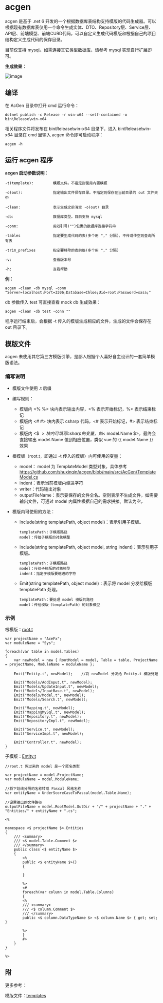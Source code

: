 # acgen
acgen 是基于 .net 6 开发的一个根据数据库表结构支持模版的代码生成器。可以根据现有数据库表仅用一个命令生成实体、DTO、Repository层、Service层、API层、前端模型、前端CURD代码，可以自定义生成代码模版和根据自己的项目结构定义生成代码的保存目录。

目前仅支持 mysql。如需连接其它类型数据库，请参考 mysql 实现自行扩展即可。

**生成效果：**

![image](https://github.com/shuxinqin/acgen/assets/11437679/f89ed332-ad9e-4eea-bd9c-bbfc3145f237)


## 编译
在 AcGen 目录中打开 cmd 运行命令：
```
dotnet publish -c Release -r win-x64 --self-contained -o bin\Release\win-x64
```
相关程序文件将发布在 bin\Release\win-x64 目录下，进入 bin\Release\win-x64 目录在 cmd 里输入 acgen 命令即可启动程序：
```
acgen -h
```
## 运行 acgen 程序
**acgen 启动参数说明：**
```
-t(template):         模版文件。不指定则使用内置模板

-o(out):              指定输出文件保存目录。不指定则保存在当前目录的 out 文件夹中

-clean:               表示生成之前清空 -o(out) 目录

-db:                  数据库类型。目前支持 mysql

-conn:                用双引号("")包裹的数据库连接字符串

-tables               指定要生成代码的表(多个用 "," 分隔)。不传或传空则查询所有表

-trim_prefixes        指定要移除的表前缀(多个用 "," 分隔)

-v:                   查看版本号

-h:                   查看帮助
```
**例：**

```
acgen -clean -db mysql -conn "Server=localhost;Port=3306;Database=Chloe;Uid=root;Password=sasa;"
```

db 参数传入 test 可直接查看 mock db 生成效果：
```
acgen -clean -db test -conn ""
```

程序运行结束后，会根据 -t 传入的模版生成相应的文件，生成的文件会保存在 out 目录下。

## 模版文件
acgen 未使用其它第三方模版引擎，是鄙人根据个人喜好自主设计的一套简单模版语法。
### 编写说明
* 模版文件使用 .t 后缀

* 编写规则：
    * 模版内 <% %> 块内表示输出内容，<% 表示开始标记，%> 表示结束标记
    * 模版内 <# #> 块内表示 csharp 代码，<# 表示开始标记，#> 表示结束标记
    * 模版内 <$ $> 块内可填写 csharp 的变量，如 <$ model.Name $>，最终会直接输出 model.Name 值到相应位置，类似 vue 的 {{ model.Name }} 效果

* 根模版（root.t，即通过 -t 传入的模版）内可使用的变量：
    * model： model 为 TemplateModel 类型对象，具体参考 https://github.com/shuxinqin/acgen/blob/main/src/AcGen/TemplateModel.cs
    * indent：表示当前模版内缩进字符
    * writer：代码输出对象
    * outputFileName：表示要保存的文件全名。空则表示不生成文件，如需要输出文件，可通过 model 内属性根据自己的需求拼接。默认为空。

* 模版内可使用的方法：

    * Include(string templatePath, object model)：表示引用子模版。

          templatePath：子模版路径
          model：传给子模版的对象模型
      
    * Include(string templatePath, object model, string indent)：表示引用子模版。
      
          templatePath：子模版路径
          model：传给子模版的对象模型
          indent：指定子模版要缩进的字符
      
    * Emit(string templatePath, object model)：表示将 model 分发给模版 templatePath 处理。
      
          templatePath：要处理 model 模版的路径 
          model：传给模版（templatePath）的对象模型


### 示例
根模版：[root.t](./src/AcGen/templates/root.t)
```
var projectName = "AceFx";
var moduleName = "Sys";

foreach(var table in model.Tables)
{
    var newModel = new { RootModel = model, Table = table, ProjectName = projectName, ModuleName = moduleName };
    
    Emit("Entity.t", newModel);    //将 newModel 分发给 Entity.t 模版处理

    Emit("Models/AddInput.t", newModel);
    Emit("Models/UpdateInput.t", newModel);
    Emit("Models/InputBase.t", newModel);
    Emit("Models/Model.t", newModel);
    Emit("Models/Search.t", newModel);

    Emit("Mapping.t", newModel);
    Emit("MappingMySql.t", newModel);
    Emit("Repository.t", newModel);
    Emit("RepositoryImpl.t", newModel);

    Emit("Service.t", newModel);
    Emit("ServiceImpl.t", newModel);

    Emit("Controller.t", newModel);
}
```

子模版：[Entity.t](./src/AcGen/templates/Entity.t)
```
//root.t 传过来的 model 是一个匿名类型

var projectName = model.ProjectName;
var moduleName = model.ModuleName;

//将下划线分隔的名称转成 Pascal 风格名称
var entityName = UnderScoreCaseToPascal(model.Table.Name);

//设置输出的文件路径
outputFileName = model.RootModel.OutDir + "/" + projectName + "." + "Entities/" + entityName + ".cs";

<%

namespace <$ projectName $>.Entities
{
    /// <summary>
    /// <$ model.Table.Comment $>
    /// </summary>
    public class <$ entityName $>
    {
        <%
        public <$ entityName $>()
        {

        }

        %>
        <#
        foreach(var column in model.Table.Columns)
        {
        <%
        /// <summary>
        /// <$ column.Comment $>
        /// </summary>
        public <$ column.DataTypeName $> <$ column.Name $> { get; set; }

        %>
        }
        #>
    }
}

%>
```
## 附
更多参考：

模版文件：[templates](./src/AcGen/templates)
